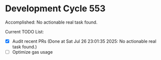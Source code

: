 # Development Cycle 553

Accomplished: No actionable real task found.

Current TODO List:

- [x] Audit recent PRs  (Done at Sat Jul 26 23:01:35 2025: No actionable real task found.)
- [ ] Optimize gas usage